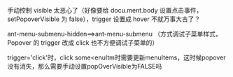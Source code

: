 手动控制 visible 太恶心了（好像要给 docu.ment.body 设置点击事件，setPopoverVisible 为 false），trigger 设置成 hover 不就万事大吉了？

ant-menu-submenu-hidden==>ant-menu-submenu （方式调试子菜单样式，Popover 的 trigger 改成 click 也不方便调试子菜单的）


trigger='click'时，click some<enuItm时需要更新menuItems，这时候popover没有消失，那么需要手动设置popOverVisible为FALSE吗



